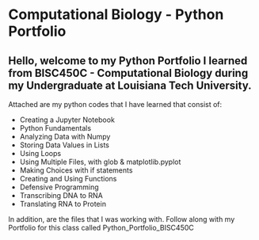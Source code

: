 # Computational Biology - Python Portfolio
## Hello, welcome to my Python Portfolio I learned from BISC450C - Computational Biology during my Undergraduate at Louisiana Tech University.


Attached are my python codes that I have learned that consist of:
- Creating a Jupyter Notebook
- Python Fundamentals
- Analyzing Data with Numpy
- Storing Data Values in Lists
- Using Loops
- Using Multiple Files, with glob & matplotlib.pyplot
- Making Choices with if statements
- Creating and Using Functions
- Defensive Programming
- Transcribing DNA to RNA
- Translating RNA to Protein

In addition, are the files that I was working with. Follow along with my Portfolio for this class called Python_Portfolio_BISC450C


